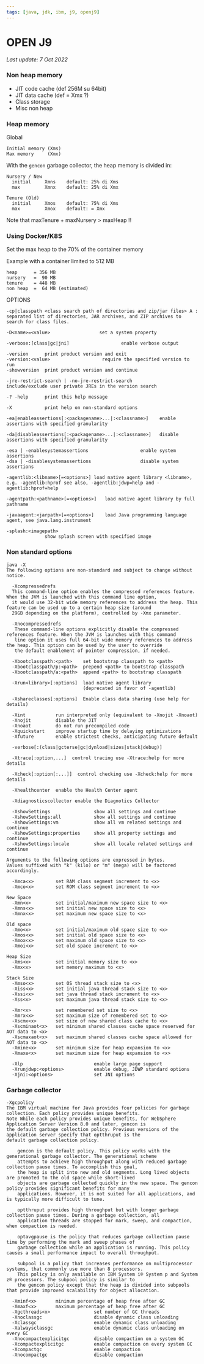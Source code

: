 ```yaml
---
tags: [java, jdk, ibm, j9, openj9]
---
```

# OPEN J9

*Last update: 7 Oct 2022*

### Non heap memory

* JIT code cache   (def 256M su 64bit)
* JIT data cache   (def = Xmx ?)
* Class storage
* Misc non heap
    
### Heap memory

Global

    Initial memory (Xms)
    Max memory     (Xmx)

With the `gencon` garbage collector, the heap memory is divided in:
    
    Nursery / New
      initial     Xmns    default: 25% di Xms
      max         Xmnx    default: 25% di Xmx
            
    Tenure (Old)
      initial     Xmos    default: 75% di Xms
      max         Xmox    default: = Xmx
            
            
Note that maxTenure + maxNursery > maxHeap !!
        
### Using Docker/K8S

Set the max heap to the 70% of the container memory
    
Example with a container limited to 512 MB

    heap      = 356 MB
    nursery   =  90 MB
    tenure    = 448 MB
    non heap  =  64 MB (estimated)
       
    
OPTIONS

    -cp|classpath <class search path of directories and zip/jar files> A : separated list of directories, JAR archives, and ZIP archives to search for class files.

    -D<name>=<value>                  set a system property

    -verbose:[class|gc|jni]                   enable verbose output

    -version      print product version and exit
    -version:<value>                   require the specified version to run
    -showversion  print product version and continue

    -jre-restrict-search | -no-jre-restrict-search                   include/exclude user private JREs in the version search

    -? -help      print this help message

    -X            print help on non-standard options

    -ea|enableassertions[:<packagename>...|:<classname>]    enable assertions with specified granularity

    -da|disableassertions[:<packagename>...|:<classname>]   disable assertions with specified granularity

    -esa | -enablesystemassertions                   enable system assertions
    -dsa | -disablesystemassertions                  disable system assertions

    -agentlib:<libname>[=<options>] load native agent library <libname>, e.g. -agentlib:hprof see also, -agentlib:jdwp=help and -agentlib:hprof=help

    -agentpath:<pathname>[=<options>]   load native agent library by full pathname

    -javaagent:<jarpath>[=<options>]    load Java programming language agent, see java.lang.instrument

    -splash:<imagepath>
                  show splash screen with specified image


### Non standard options

```
java -X
The following options are non-standard and subject to change without notice.

  -Xcompressedrefs
  This command-line option enables the compressed references feature. When the JVM is launched with this command line option, 
  it would use 32-bit wide memory references to address the heap. This feature can be used up to a certain heap size (around 
  29GB depending on the platform), controlled by -Xmx parameter. 

  -Xnocompressedrefs
   These command-line options explicitly disable the compressed references feature. When the JVM is launches with this command 
   line option it uses full 64-bit wide memory references to address the heap. This option can be used by the user to override 
   the default enablement of pointer compression, if needed. 
 
  -Xbootclasspath:<path>    set bootstrap classpath to <path> 
  -Xbootclasspath/p:<path>  prepend <path> to bootstrap classpath 
  -Xbootclasspath/a:<path>  append <path> to bootstrap classpath 
 
  -Xrun<library>[:options]  load native agent library
                            (deprecated in favor of -agentlib)
 
  -Xshareclasses[:options]  Enable class data sharing (use help for details)
 
  -Xint           run interpreted only (equivalent to -Xnojit -Xnoaot)
  -Xnojit         disable the JIT
  -Xnoaot         do not run precompiled code
  -Xquickstart    improve startup time by delaying optimizations
  -Xfuture        enable strictest checks, anticipating future default
 
  -verbose[:(class|gcterse|gc|dynload|sizes|stack|debug)]
 
  -Xtrace[:option,...]  control tracing use -Xtrace:help for more details
 
  -Xcheck[:option[:...]]  control checking use -Xcheck:help for more details
 
  -Xhealthcenter  enable the Health Center agent
 
  -Xdiagnosticscollector enable the Diagnotics Collector
 
  -XshowSettings                show all settings and continue
  -XshowSettings:all            show all settings and continue
  -XshowSettings:vm             show all vm related settings and continue
  -XshowSettings:properties     show all property settings and continue
  -XshowSettings:locale         show all locale related settings and continue
 
Arguments to the following options are expressed in bytes.
Values suffixed with "k" (kilo) or "m" (mega) will be factored accordingly.
 
  -Xmca<x>        set RAM class segment increment to <x>
  -Xmco<x>        set ROM class segment increment to <x>

New Space
  -Xmn<x>         set initial/maximum new space size to <x>
  -Xmns<x>        set initial new space size to <x>
  -Xmnx<x>        set maximum new space size to <x>

Old space
  -Xmo<x>         set initial/maximum old space size to <x>
  -Xmos<x>        set initial old space size to <x>
  -Xmox<x>        set maximum old space size to <x>
  -Xmoi<x>        set old space increment to <x>

Heap Size
  -Xms<x>         set initial memory size to <x>
  -Xmx<x>         set memory maximum to <x>

Stack Size
  -Xmso<x>        set OS thread stack size to <x>
  -Xiss<x>        set initial java thread stack size to <x>
  -Xssi<x>        set java thread stack increment to <x>
  -Xss<x>         set maximum java thread stack size to <x>

  -Xmr<x>         set remembered set size to <x>
  -Xmrx<x>        set maximum size of remembered set to <x>
  -Xscmx<x>       set size of new shared class cache to <x>
  -Xscminaot<x>   set minimum shared classes cache space reserved for AOT data to <x>
  -Xscmaxaot<x>   set maximum shared classes cache space allowed for AOT data to <x>
  -Xmine<x>       set minimum size for heap expansion to <x>
  -Xmaxe<x>       set maximum size for heap expansion to <x>
 
  -Xlp                          enable large page support
  -Xrunjdwp:<options>           enable debug, JDWP standard options
  -Xjni:<options>               set JNI options 
``` 
  
### Garbage collector

```
-Xgcpolicy
The IBM virtual machine for Java provides four policies for garbage collection. Each policy provides unique benefits.
Note While each policy provides unique benefits, for WebSphere Application Server Version 8.0 and later, gencon is 
the default garbage collection policy. Previous versions of the application server specify that optthruput is the 
default garbage collection policy.

    gencon is the default policy. This policy works with the generational garbage collector. The generational scheme 
    attempts to achieve high throughput along with reduced garbage collection pause times. To accomplish this goal, 
    the heap is split into new and old segments. Long lived objects are promoted to the old space while short-lived 
    objects are garbage collected quickly in the new space. The gencon policy provides significant benefits for many 
    applications. However, it is not suited for all applications, and is typically more difficult to tune.

    optthruput provides high throughput but with longer garbage collection pause times. During a garbage collection, all 
    application threads are stopped for mark, sweep, and compaction, when compaction is needed.

    optavgpause is the policy that reduces garbage collection pause time by performing the mark and sweep phases of 
    garbage collection while an application is running. This policy causes a small performance impact to overall throughput.

    subpool is a policy that increases performance on multiprocessor systems, that commonly use more than 8 processors. 
    This policy is only available on IBM System i® System p and System z® processors. The subpool policy is similar to 
    the gencon policy except that the heap is divided into subpools that provide improved scalability for object allocation.

  -Xminf<x>       minimum percentage of heap free after GC
  -Xmaxf<x>       maximum percentage of heap free after GC
  -Xgcthreads<x>                set number of GC threads
  -Xnoclassgc                   disable dynamic class unloading
  -Xclassgc                     enable dynamic class unloading
  -Xalwaysclassgc               enable dynamic class unloading on every GC
  -Xnocompactexplicitgc         disable compaction on a system GC
  -Xcompactexplicitgc           enable compaction on every system GC
  -Xcompactgc                   enable compaction
  -Xnocompactgc                 disable compaction
```
